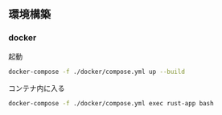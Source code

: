
## 環境構築

### docker
起動
```bash
docker-compose -f ./docker/compose.yml up --build
```

コンテナ内に入る
```bash
docker-compose -f ./docker/compose.yml exec rust-app bash
```

